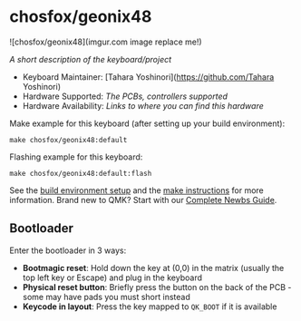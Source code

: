 # chosfox/geonix48

![chosfox/geonix48](imgur.com image replace me!)

*A short description of the keyboard/project*

* Keyboard Maintainer: [Tahara Yoshinori](https://github.com/Tahara Yoshinori)
* Hardware Supported: *The PCBs, controllers supported*
* Hardware Availability: *Links to where you can find this hardware*

Make example for this keyboard (after setting up your build environment):

    make chosfox/geonix48:default

Flashing example for this keyboard:

    make chosfox/geonix48:default:flash

See the [build environment setup](https://docs.qmk.fm/#/getting_started_build_tools) and the [make instructions](https://docs.qmk.fm/#/getting_started_make_guide) for more information. Brand new to QMK? Start with our [Complete Newbs Guide](https://docs.qmk.fm/#/newbs).

## Bootloader

Enter the bootloader in 3 ways:

* **Bootmagic reset**: Hold down the key at (0,0) in the matrix (usually the top left key or Escape) and plug in the keyboard
* **Physical reset button**: Briefly press the button on the back of the PCB - some may have pads you must short instead
* **Keycode in layout**: Press the key mapped to `QK_BOOT` if it is available
